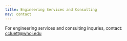 ```yaml
---
title: Engineering Services and Consulting
nav: contact
---
```


For engineering services and consulting inquries, contact: ccluett@whoi.edu
